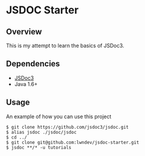 # JSDOC Starter

## Overview

This is my attempt to learn the basics of JSDoc3.

## Dependencies

* [JSDoc3](https://github.com/jsdoc3/jsdoc)
* Java 1.6+

## Usage

An example of how you can use this project

	$ git clone https://github.com/jsdoc3/jsdoc.git
	$ alias jsdoc ./jsdoc/jsdoc
	$ cd ../
	$ git clone git@github.com:lwndev/jsdoc-starter.git
	$ jsdoc **/* -u tutorials